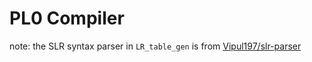 # PL0 Compiler

note: the SLR syntax parser in `LR_table_gen` is from [Vipul197/slr-parser](https://github.com/Vipul97/slr-parser)